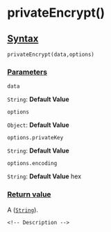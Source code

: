 # privateEncrypt()

<!-- Description -->

## [Syntax]()

    privateEncrypt(data,options)

### [Parameters]()

`data`

`String`: **Default Value** 

`options`

`Object`: **Default Value** 

`options.privateKey`

`String`: **Default Value** 

`options.encoding`

`String`: **Default Value** hex


### [Return value]()

A ([`String`]()).

<!-- ## [Examples]() -->
<!--  -->
    <!-- Description -->
<!--  -->
<!-- ## [See also]() -->
<!--  -->
<!-- -   [link]() -->
